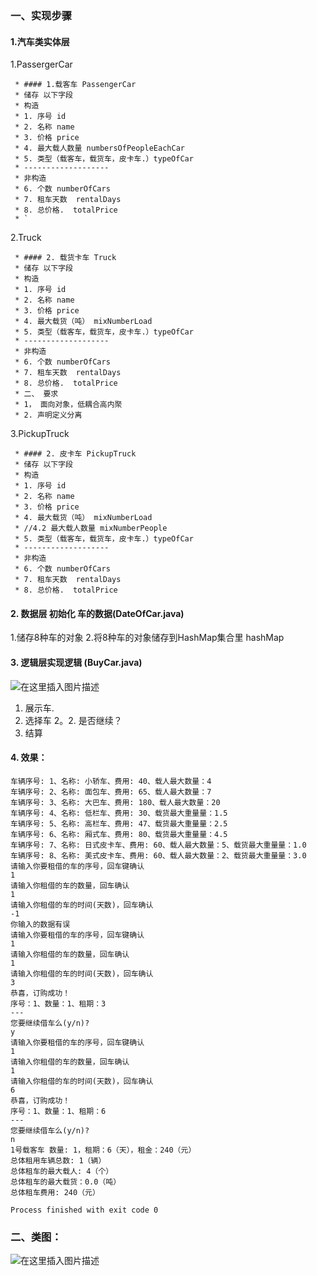 
### 一、实现步骤
#### 1.汽车类实体层 
1.PassergerCar
```
 * #### 1.载客车 PassengerCar
 * 储存 以下字段
 * 构造
 * 1. 序号 id
 * 2. 名称 name
 * 3. 价格 price
 * 4. 最大载人数量 numbersOfPeopleEachCar
 * 5. 类型（载客车，载货车，皮卡车.）typeOfCar
 * -------------------
 * 非构造
 * 6. 个数 numberOfCars
 * 7. 租车天数  rentalDays
 * 8. 总价格.  totalPrice
 * `
```
2.Truck
```
 * #### 2. 载货卡车 Truck
 * 储存 以下字段
 * 构造
 * 1. 序号 id
 * 2. 名称 name
 * 3. 价格 price
 * 4. 最大载货（吨） mixNumberLoad
 * 5. 类型（载客车，载货车，皮卡车.）typeOfCar
 * -------------------
 * 非构造
 * 6. 个数 numberOfCars
 * 7. 租车天数  rentalDays
 * 8. 总价格.  totalPrice
 * 二、 要求
 * 1， 面向对象，低耦合高内聚
 * 2. 声明定义分离
```

3.PickupTruck 

```
 * #### 2. 皮卡车 PickupTruck
 * 储存 以下字段
 * 构造
 * 1. 序号 id
 * 2. 名称 name
 * 3. 价格 price
 * 4. 最大载货（吨） mixNumberLoad
 * //4.2 最大载人数量 mixNumberPeople
 * 5. 类型（载客车，载货车，皮卡车.）typeOfCar
 * -------------------
 * 非构造
 * 6. 个数 numberOfCars
 * 7. 租车天数  rentalDays
 * 8. 总价格.  totalPrice
```
#### 2. 数据层 初始化 车的数据(DateOfCar.java)
1.储存8种车的对象
2.将8种车的对象储存到HashMap集合里 hashMap

#### 3. 逻辑层实现逻辑 (BuyCar.java)

![在这里插入图片描述](https://img-blog.csdnimg.cn/20200518104808659.png?x-oss-process=image/watermark,type_ZmFuZ3poZW5naGVpdGk,shadow_10,text_aHR0cHM6Ly9ibG9nLmNzZG4ubmV0L2phcnZhbjU=,size_16,color_FFFFFF,t_70)
1. 展示车.
2. 选择车
2。2. 是否继续？
3. 结算
#### 4. 效果：
```$xslt
车辆序号: 1、名称: 小轿车、费用: 40、载人最大数量：4
车辆序号: 2、名称: 面包车、费用: 65、载人最大数量：7
车辆序号: 3、名称: 大巴车、费用: 180、载人最大数量：20
车辆序号: 4、名称: 低栏车、费用: 30、载货最大重量量：1.5
车辆序号: 5、名称: 高栏车、费用: 47、载货最大重量量：2.5
车辆序号: 6、名称: 厢式车、费用: 80、载货最大重量量：4.5
车辆序号: 7、名称: 日式皮卡车、费用: 60、载人最大数量：5、载货最大重量量：1.0
车辆序号: 8、名称: 美式皮卡车、费用: 60、载人最大数量：2、载货最大重量量：3.0
请输入你要租借的车的序号，回车键确认
1
请输入你租借的车的数量，回车确认
1
请输入你租借的车的时间(天数)，回车确认
-1
你输入的数据有误
请输入你要租借的车的序号，回车键确认
1
请输入你租借的车的数量，回车确认
1
请输入你租借的车的时间(天数)，回车确认
3
恭喜，订购成功！
序号：1、数量：1、租期：3
---
您要继续借车么(y/n)?
y
请输入你要租借的车的序号，回车键确认
1
请输入你租借的车的数量，回车确认
1
请输入你租借的车的时间(天数)，回车确认
6
恭喜，订购成功！
序号：1、数量：1、租期：6
---
您要继续借车么(y/n)?
n
1号载客车 数量: 1，租期：6（天），租金：240（元）
总体租用车辆总数: 1（辆）
总体租车的最大载人: 4（个）
总体租车的最大载货：0.0（吨）
总体租车费用: 240（元）

Process finished with exit code 0

```

### 二、类图：
![在这里插入图片描述](https://img-blog.csdnimg.cn/20200518190230926.png?x-oss-process=image/watermark,type_ZmFuZ3poZW5naGVpdGk,shadow_10,text_aHR0cHM6Ly9ibG9nLmNzZG4ubmV0L2phcnZhbjU=,size_16,color_FFFFFF,t_70)